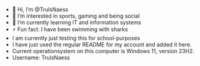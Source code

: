- 👋 Hi, I’m @TrulsNaess
- 👀 I’m interested in sports, gaming and being social
- 🌱 I’m currently learning IT and information systems
- ⚡ Fun fact: I have been swimming with sharks
- I am currently just testing this for school-purposes
- I have just used the regular README for my account and added it here.
- Current operationsystem on this computer is Windows 11, version 23H2.
- Username: TrulsNaess


<!---
TrulsNaess/TrulsNaess is a ✨ special ✨ repository because its `README.md` (this file) appears on your GitHub profile.
You can click the Preview link to take a look at your changes.
--->
